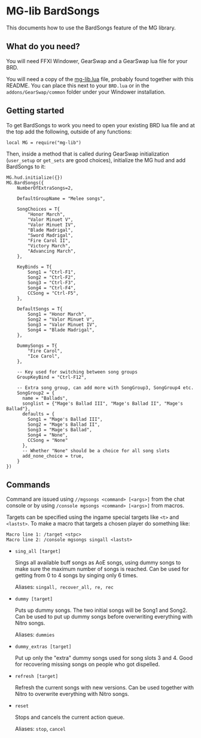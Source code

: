 # MG-lib BardSongs

This documents how to use the BardSongs feature of the MG library.

## What do you need?

You will need FFXI Windower, GearSwap and a GearSwap lua file for your BRD.

You will need a copy of the [mg-lib.lua](mg-lib.lua) file, probably found together
with this README. You can place this next to your `BRD.lua` or in the
`addons/GearSwap/common` folder under your Windower installation. 

## Getting started

To get BardSongs to work you need to open your existing BRD lua file and
at the top add the following, outside of any functions:

```
local MG = require("mg-lib")
```

Then, inside a method that is called during GearSwap initialization 
(`user_setup` or `get_sets` are good choices), initialize the MG hud and add
BardSongs to it:

```
MG.hud.initialize({})
MG.BardSongs({
    NumberOfExtraSongs=2,

    DefaultGroupName = "Melee songs",

    SongChoices = T{
        "Honor March",
        "Valor Minuet V",
        "Valor Minuet IV",
        "Blade Madrigal",
        "Sword Madrigal",
        "Fire Carol II",
        "Victory March",
        "Advancing March",
    },

    KeyBinds = T{
        Song1 = "Ctrl-F1",
        Song2 = "Ctrl-F2",
        Song3 = "Ctrl-F3",
        Song4 = "Ctrl-F4",
        CCSong = "Ctrl-F5",
    },

    DefaultSongs = T{
        Song1 = "Honor March",
        Song2 = "Valor Minuet V",
        Song3 = "Valor Minuet IV",
        Song4 = "Blade Madrigal",
    },

    DummySongs = T{
        "Fire Carol",
        "Ice Carol",
    },

    -- Key used for switching between song groups
    GroupKeyBind = "Ctrl-F12",

    -- Extra song group, can add more with SongGroup3, SongGroup4 etc.
    SongGroup2 = {
      name = "Ballads",
      songlist = {"Mage's Ballad III", "Mage's Ballad II", "Mage's Ballad"},
      defaults = {
        Song1 = "Mage's Ballad III",
        Song2 = "Mage's Ballad II",
        Song3 = "Mage's Ballad",
        Song4 = "None",
        CCSong = "None"
      },
      -- Whether "None" should be a choice for all song slots
      add_none_choice = true,
    }
})
```

## Commands

Command are issued using `//mgsongs <command> [<args>]` from the chat console
or by using `/console mgsongs <command> [<args>]` from macros.

Targets can be specified using the ingame special targets like `<t>` and
`<lastst>`. To make a macro that targets a chosen player do something like:

```
Macro line 1: /target <stpc>
Macro line 2: /console mgsongs singall <lastst>
```

* `sing_all [target]` 

  Sings all available buff songs as AoE songs, using dummy songs to make sure
  the maximum number of songs is reached. Can be used for getting from 0 to 4
  songs by singing only 6 times.

  Aliases: `singall, recover_all, re, rec`

* `dummy [target]` 

  Puts up dummy songs. The two initial songs will be Song1 and Song2. Can be
  used to put up dummy songs before overwriting everything with Nitro songs.

  Aliases: `dummies`

* `dummy_extras [target]` 

  Put up only the "extra" dummy songs used for song slots 3 and 4. Good for
  recovering missing songs on people who got dispelled.

* `refresh [target]`

  Refresh the current songs with new versions. Can be used together with Nitro
  to overwrite everything with Nitro songs.

* `reset`

  Stops and cancels the current action queue.

  Aliases: `stop`, `cancel`

